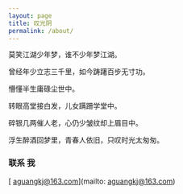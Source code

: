 ```yaml
---
layout: page
title: 叹光阴
permalink: /about/
---
```


莫笑江湖少年梦，谁不少年梦江湖。  

曾经年少立志三千里，如今踌躇百步无寸功。  

懵懂半生庸碌尘世中。  

转眼高堂接白发，儿女蹒跚学堂中。  

碎银几两催人老，心仍少皱纹却上眉目中。  

浮生醉酒回梦里，青春人依旧，只叹时光太匆匆。  


### 联系 我

[ aguangkj@163.com](mailto: aguangkj@163.com)